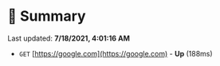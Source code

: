 # 📖 Summary
Last updated: **7/18/2021, 4:01:16 AM**

- `GET` [https://google.com](https://google.com) - **Up** (188ms)
